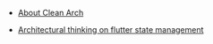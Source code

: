 - [About Clean Arch](https://www.freecodecamp.org/news/a-quick-introduction-to-clean-architecture-990c014448d2/)

- [Architectural thinking on flutter state management](https://www.youtube.com/watch?v=MdeD0XzCeG8)
